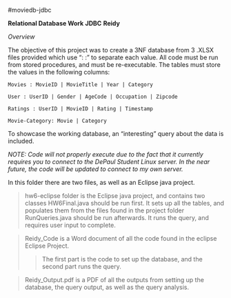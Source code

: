 #moviedb-jdbc

**Relational Database Work**
**JDBC**
**Reidy**


*Overview*

The objective of this project was to create a 3NF database from 3 .XLSX files provided which use “: :” to separate each value. 
All code must be run from stored procedures, and must be re-executable. 
The tables must store the values in the following columns:

	Movies : MovieID | MovieTitle | Year | Category
	
	User : UserID | Gender | AgeCode | Occupation | Zipcode

	Ratings : UserID | MovieID | Rating | Timestamp

	Movie-Category: Movie | Category

To showcase the working database, an “interesting” query about the data is included.

*NOTE: Code will not properly execute due to the fact that it currently requires you to connect to the DePaul Student Linux server. 
In the near future, the code will be updated to connect to my own server.*

In this folder there are two files, as well as an Eclipse java project.

>hw6-eclipse folder is the Eclipse java project, and contains two classes
> HW6Final.java should be run first. It sets up all the tables, and populates them from the files found in the project folder
> RunQueries.java should be run afterwards. It runs the query, and requires user input to complete.

> Reidy_Code is a Word document of all the code found in the eclipse Eclipse Project. 
>>The first part is the code to set up the database, and the second part runs the query.

> Reidy_Output.pdf is a PDF of all the outputs from setting up the database, the query output, as well as the query analysis.
